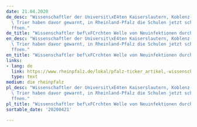 ```yaml
---
date: 21.04.2020
de_desc: "Wissenschaftler der Universit\xE4ten Kaiserslautern, Koblenz-Landau und\
  \ Trier haben davor gewarnt, in Rheinland-Pfalz die Schulen jetzt schon zu \xF6\
  ffnen."
de_title: "Wissenschaftler bef\xFCrchten Welle von Neuinfektionen durch Schulstart"
en_desc: "Wissenschaftler der Universit\xE4ten Kaiserslautern, Koblenz-Landau und\
  \ Trier haben davor gewarnt, in Rheinland-Pfalz die Schulen jetzt schon zu \xF6\
  ffnen."
en_title: "Wissenschaftler bef\xFCrchten Welle von Neuinfektionen durch Schulstart"
links:
- lang: de
  link: https://www.rheinpfalz.de/lokal/pfalz-ticker_artikel,-wissenschaftler-bef%C3%BCrchten-welle-von-neuinfektionen-durch-schulstart-_arid,5057099.html
  type: text
medium: die rheinpfalz
pl_desc: "Wissenschaftler der Universit\xE4ten Kaiserslautern, Koblenz-Landau und\
  \ Trier haben davor gewarnt, in Rheinland-Pfalz die Schulen jetzt schon zu \xF6\
  ffnen."
pl_title: "Wissenschaftler bef\xFCrchten Welle von Neuinfektionen durch Schulstart"
sortable_date: '20200421'

---
```

